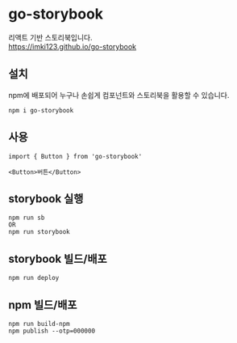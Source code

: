 # go-storybook

리액트 기반 스토리북입니다.  
https://imki123.github.io/go-storybook

## 설치

npm에 배포되어 누구나 손쉽게 컴포넌트와 스토리북을 활용할 수 있습니다.

```
npm i go-storybook
```

## 사용

```
import { Button } from 'go-storybook'

<Button>버튼</Button>
```

## storybook 실행

```
npm run sb
OR
npm run storybook
```

## storybook 빌드/배포

```
npm run deploy
```

## npm 빌드/배포

```
npm run build-npm
npm publish --otp=000000
```
